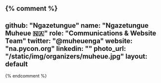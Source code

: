 {% comment %}
---
github: "Ngazetungue"
name: "Ngazetungue Muheue 🇳🇦" 
role: "Communications & Website Team" 
twitter: "@muheuenga" 
website: "na.pycon.org"
linkedin: "" 
photo_url: "/static/img/organizers/muheue.jpg"
layout: default
---
{% endcomment %}
